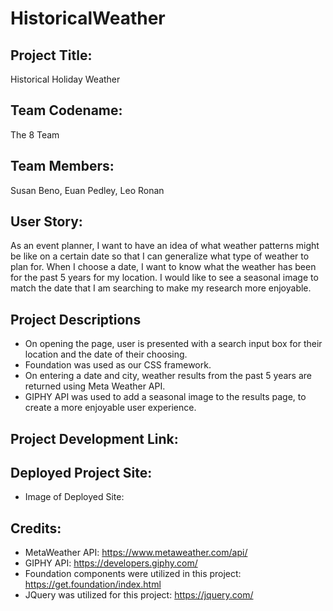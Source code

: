# HistoricalWeather

## Project Title: 
Historical Holiday Weather

## Team Codename: 
The 8 Team

## Team Members: 
Susan Beno, Euan Pedley, Leo Ronan

## User Story:  
As an event planner, I want to have an idea of what weather patterns might be like on a certain date so that I can generalize what type of weather to plan for. When I choose a date, I want to know what the weather has been for the past 5 years for my location. I would like to see a seasonal image to match the date that I am searching to make my research more enjoyable.

## Project Descriptions
* On opening the page, user is presented with a search input box for their location and the date of their choosing. 
* Foundation was used as our CSS framework. 
* On entering a date and city, weather results from the past 5 years are returned using Meta Weather API. 
* GIPHY API was used to add a seasonal image to the results page, to create a more enjoyable user experience.

## Project Development Link:

## Deployed Project Site:

* Image of Deployed Site:

## Credits:
* MetaWeather API:  https://www.metaweather.com/api/
* GIPHY API: https://developers.giphy.com/
* Foundation components were utilized in this project:  https://get.foundation/index.html
* JQuery was utilized for this project:  https://jquery.com/
